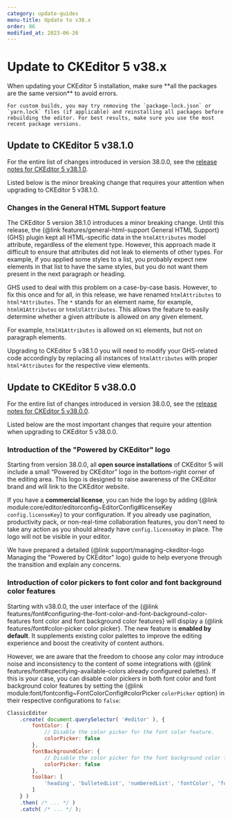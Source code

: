 ```yaml
---
category: update-guides
menu-title: Update to v38.x
order: 86
modified_at: 2023-06-26
---
```


# Update to CKEditor 5 v38.x

<info-box>
	When updating your CKEditor 5 installation, make sure **all the packages are the same version** to avoid errors.

	For custom builds, you may try removing the `package-lock.json` or `yarn.lock` files (if applicable) and reinstalling all packages before rebuilding the editor. For best results, make sure you use the most recent package versions.
</info-box>

## Update to CKEditor 5 v38.1.0

For the entire list of changes introduced in version 38.0.0, see the [release notes for CKEditor 5 v38.1.0](https://github.com/ckeditor/ckeditor5/releases/tag/v38.1.0).

Listed below is the minor breaking change that requires your attention when upgrading to CKEditor 5 v38.1.0.

### Changes in the General HTML Support feature

The CKEditor 5 version 38.1.0 introduces a minor breaking change. Until this release, the {@link features/general-html-support General HTML Support} (GHS) plugin kept all HTML-specific data in the `htmlAttributes` model attribute, regardless of the element type. However, this approach made it difficult to ensure that attributes did not leak to elements of other types. For example, if you applied some styles to a list, you probably expect new elements in that list to have the same styles, but you do not want them present in the next paragraph or heading.

GHS used to deal with this problem on a case-by-case basis. However, to fix this once and for all, in this release, we have renamed `htmlAttributes` to `html*Attributes`. The `*` stands for an element name, for example, `htmlH1Attributes` or `htmlUlAttributes`. This allows the feature to easily determine whether a given attribute is allowed on any given element.

For example, `htmlH1Attributes` is allowed on `H1` elements, but not on paragraph elements.

Upgrading to CKEditor 5 v38.1.0 you will need to modify your GHS-related code accordingly by replacing all instances of `htmlAttributes` with proper `html*Attributes` for the respective view elements.

## Update to CKEditor 5 v38.0.0

For the entire list of changes introduced in version 38.0.0, see the [release notes for CKEditor 5 v38.0.0](https://github.com/ckeditor/ckeditor5/releases/tag/v38.0.0).

Listed below are the most important changes that require your attention when upgrading to CKEditor 5 v38.0.0.

### Introduction of the "Powered by CKEditor" logo

Starting from version 38.0.0, all **open source installations** of CKEditor 5 will include a small “Powered by CKEditor” logo in the bottom-right corner of the editing area. This logo is designed to raise awareness of the CKEditor brand and will link to the CKEditor website.

If you have a **commercial license**, you can hide the logo by adding {@link module:core/editor/editorconfig~EditorConfig#licenseKey `config.licenseKey`} to your configuration. If you already use pagination, productivity pack, or non-real-time collaboration features, you don't need to take any action as you should already have `config.licenseKey` in place. The logo will not be visible in your editor.

We have prepared a detailed {@link support/managing-ckeditor-logo Managing the "Powered by CKEditor" logo} guide to help everyone through the transition and explain any concerns.

### Introduction of color pickers to font color and font background color features

Starting with v38.0.0, the user interface of the {@link features/font#configuring-the-font-color-and-font-background-color-features font color and font background color features} will display a {@link features/font#color-picker color picker}. The new feature is **enabled by default**. It supplements existing color palettes to improve the editing experience and boost the creativity of content authors.

However, we are aware that the freedom to choose any color may introduce noise and inconsistency to the content of some integrations with {@link features/font#specifying-available-colors already configured palettes}. If this is your case, you can disable color pickers in both font color and font background color features by setting the {@link module:font/fontconfig~FontColorConfig#colorPicker `colorPicker` option} in their respective configurations to `false`:

```js
ClassicEditor
	.create( document.querySelector( '#editor' ), {
		fontColor: {
			// Disable the color picker for the font color feature.
			colorPicker: false
		},
		fontBackgroundColor: {
			// Disable the color picker for the font background color feature.
			colorPicker: false
		},
		toolbar: [
			'heading', 'bulletedList', 'numberedList', 'fontColor', 'fontBackgroundColor', 'undo', 'redo'
		]
	} )
	.then( /* ... */ )
	.catch( /* ... */ );
```
